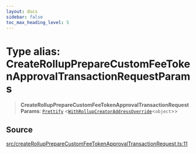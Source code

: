 ```yaml
---
layout: docs
sidebar: false
toc_max_heading_level: 5
---
```


# Type alias: CreateRollupPrepareCustomFeeTokenApprovalTransactionRequestParams

> **CreateRollupPrepareCustomFeeTokenApprovalTransactionRequestParams**: [`Prettify`](../../types/utils/type-aliases/Prettify.md) \<[`WithRollupCreatorAddressOverride`](../../types/createRollupTypes/type-aliases/WithRollupCreatorAddressOverride.md)\<`object`\>\>

## Source

[src/createRollupPrepareCustomFeeTokenApprovalTransactionRequest.ts:11](https://github.com/anegg0/arbitrum-orbit-sdk/blob/b24cbe9cd68eb30d18566196d2c909bd4086db10/src/createRollupPrepareCustomFeeTokenApprovalTransactionRequest.ts#L11)
